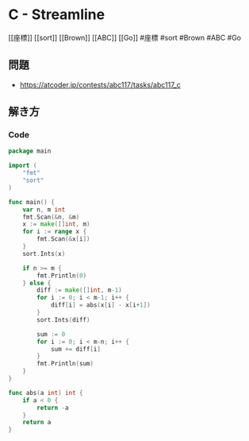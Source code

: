 # C - Streamline
[[座標]] [[sort]] [[Brown]] [[ABC]] [[Go]]
#座標 #sort #Brown #ABC #Go 

## 問題
- https://atcoder.jp/contests/abc117/tasks/abc117_c

## 解き方
### Code
```go
package main

import (
	"fmt"
	"sort"
)

func main() {
	var n, m int
	fmt.Scan(&n, &m)
	x := make([]int, m)
	for i := range x {
		fmt.Scan(&x[i])
	}
	sort.Ints(x)

	if n >= m {
		fmt.Println(0)
	} else {
		diff := make([]int, m-1)
		for i := 0; i < m-1; i++ {
			diff[i] = abs(x[i] - x[i+1])
		}
		sort.Ints(diff)

		sum := 0
		for i := 0; i < m-n; i++ {
			sum += diff[i]
		}
		fmt.Println(sum)
	}
}

func abs(a int) int {
	if a < 0 {
		return -a
	}
	return a
}
```